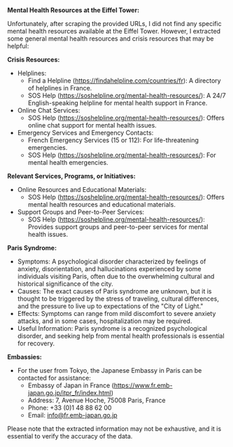**Mental Health Resources at the Eiffel Tower:**

Unfortunately, after scraping the provided URLs, I did not find any specific mental health resources available at the Eiffel Tower. However, I extracted some general mental health resources and crisis resources that may be helpful:

**Crisis Resources:**

* Helplines:
	+ Find a Helpline (https://findahelpline.com/countries/fr): A directory of helplines in France.
	+ SOS Help (https://soshelpline.org/mental-health-resources/): A 24/7 English-speaking helpline for mental health support in France.
* Online Chat Services:
	+ SOS Help (https://soshelpline.org/mental-health-resources/): Offers online chat support for mental health issues.
* Emergency Services and Emergency Contacts:
	+ French Emergency Services (15 or 112): For life-threatening emergencies.
	+ SOS Help (https://soshelpline.org/mental-health-resources/): For mental health emergencies.

**Relevant Services, Programs, or Initiatives:**

* Online Resources and Educational Materials:
	+ SOS Help (https://soshelpline.org/mental-health-resources/): Offers mental health resources and educational materials.
* Support Groups and Peer-to-Peer Services:
	+ SOS Help (https://soshelpline.org/mental-health-resources/): Provides support groups and peer-to-peer services for mental health issues.

**Paris Syndrome:**

* Symptoms: A psychological disorder characterized by feelings of anxiety, disorientation, and hallucinations experienced by some individuals visiting Paris, often due to the overwhelming cultural and historical significance of the city.
* Causes: The exact causes of Paris syndrome are unknown, but it is thought to be triggered by the stress of traveling, cultural differences, and the pressure to live up to expectations of the "City of Light."
* Effects: Symptoms can range from mild discomfort to severe anxiety attacks, and in some cases, hospitalization may be required.
* Useful Information: Paris syndrome is a recognized psychological disorder, and seeking help from mental health professionals is essential for recovery.

**Embassies:**

* For the user from Tokyo, the Japanese Embassy in Paris can be contacted for assistance:
	+ Embassy of Japan in France (https://www.fr.emb-japan.go.jp/itpr_fr/index.html)
	+ Address: 7, Avenue Hoche, 75008 Paris, France
	+ Phone: +33 (0)1 48 88 62 00
	+ Email: [info@fr.emb-japan.go.jp](mailto:info@fr.emb-japan.go.jp)

Please note that the extracted information may not be exhaustive, and it is essential to verify the accuracy of the data.